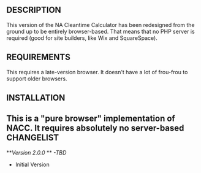 DESCRIPTION
-----------
This version of the NA Cleantime Calculator has been redesigned from the ground up to be entirely browser-based.
That means that no PHP server is required (good for site builders, like Wix and SquareSpace).

REQUIREMENTS
------------
This requires a late-version browser. It doesn't have a lot of frou-frou to support older browsers.

INSTALLATION
------------
This is a "pure browser" implementation of NACC. It requires absolutely no server-based 
CHANGELIST
----------
***Version 2.0.0* ** *-TBD*

- Initial Version
